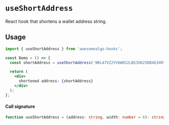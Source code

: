 # `useShortAddress`

React hook that shortens a wallet address string.

## Usage

```jsx
import { useShortAddress } from 'awesomealgo-hooks';

const Demo = () => {
  const shortAddress = useShortAddress('NRLA7VZ2YV6WOS2LBS3UK25DB463XRSNG63BYNQI6CSGGROFWVQ2EKBQSI');

  return (
    <div>
      shortened address: {shortAddress}
    </div>
  );
};
```

#### Call signature

```typescript
function useShortAddress = (address: string, width: number = 6): string ;
```
